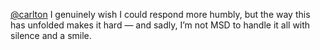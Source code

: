 [@carlton](/u/carlton) I genuinely wish I could respond more humbly, but the
way this has unfolded makes it hard — and sadly, I’m not MSD to handle it all
with silence and a smile.